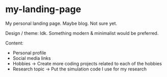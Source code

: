 # my-landing-page
My personal landing page. Maybe blog. Not sure yet.

Design / theme: Idk. Something modern & minimalist would be preferred.

Content: 
- Personal profile
- Social media links
- Hobbies -> Create more coding projects related to each of the hobbies
- Research topic -> Put the simulation code I use for my research
